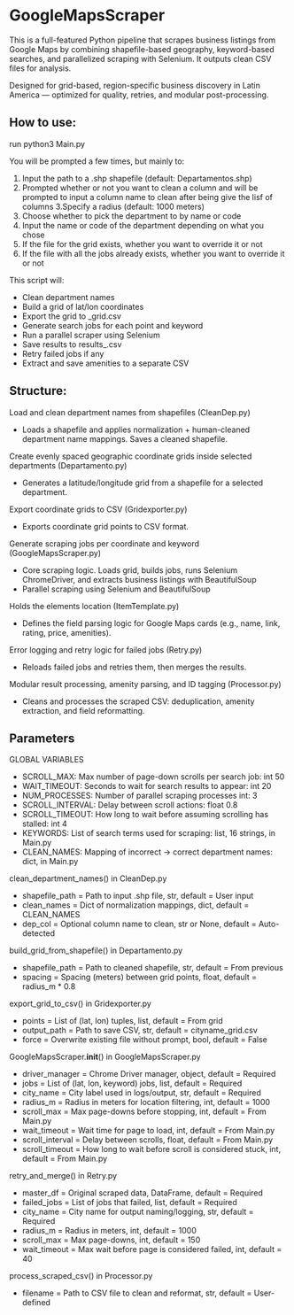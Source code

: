 # GoogleMapsScraper
This is a full-featured Python pipeline that scrapes business listings from Google Maps by combining shapefile-based geography, keyword-based searches, and parallelized scraping with Selenium. It outputs clean CSV files for analysis.

Designed for grid-based, region-specific business discovery in Latin America — optimized for quality, retries, and modular post-processing.

## How to use:
run python3 Main.py

You will be prompted a few times, but mainly to:

1. Input the path to a .shp shapefile (default: Departamentos.shp)
2. Prompted whether or not you want to clean a column and will be prompted to input a column name to clean after being give the lisf of columns
3.Specify a radius (default: 1000 meters)
4. Choose whether to pick the department to by name or code
5. Input the name or code of the department depending on what you chose
6. If the file for the grid exists, whether you want to override it or not
7. If the file with all the jobs already exists, whether you want to override it or not

This script will:
- Clean department names
- Build a grid of lat/lon coordinates
- Export the grid to <City>_grid.csv
- Generate search jobs for each point and keyword
- Run a parallel scraper using Selenium
- Save results to results_<City>.csv
- Retry failed jobs if any
- Extract and save amenities to a separate CSV





## Structure:

Load and clean department names from shapefiles (CleanDep.py)
- Loads a shapefile and applies normalization + human-cleaned department name mappings. Saves a cleaned shapefile.

Create evenly spaced geographic coordinate grids inside selected departments (Departamento.py)
- Generates a latitude/longitude grid from a shapefile for a selected department.

Export coordinate grids to CSV (Gridexporter.py)
- Exports coordinate grid points to CSV format.


Generate scraping jobs per coordinate and keyword (GoogleMapsScraper.py)
- Core scraping logic. Loads grid, builds jobs, runs Selenium ChromeDriver, and extracts business listings with BeautifulSoup
- Parallel scraping using Selenium and BeautifulSoup

Holds the elements location (ItemTemplate.py)
- Defines the field parsing logic for Google Maps cards (e.g., name, link, rating, price, amenities).

Error logging and retry logic for failed jobs (Retry.py)
- Reloads failed jobs and retries them, then merges the results.

Modular result processing, amenity parsing, and ID tagging (Processor.py)
- 	Cleans and processes the scraped CSV: deduplication, amenity extraction, and field reformatting.

## Parameters

GLOBAL VARIABLES
- SCROLL_MAX:	Max number of page-down scrolls per search job:	int	50
- WAIT_TIMEOUT:	Seconds to wait for search results to appear:	int	20
- NUM_PROCESSES:	Number of parallel scraping processes	int:	3
- SCROLL_INTERVAL:	Delay between scroll actions:	float	0.8
- SCROLL_TIMEOUT:	How long to wait before assuming scrolling has stalled:	int	4
- KEYWORDS:	List of search terms used for scraping:	list,	16 strings, in Main.py
- CLEAN_NAMES:	Mapping of incorrect → correct department names: dict, in Main.py

clean_department_names() in CleanDep.py
- shapefile_path = Path to input .shp file,	str,	default = User input
- clean_names	= Dict of normalization mappings,	dict, default =	CLEAN_NAMES
- dep_col =	Optional column name to clean,	str or None, default = Auto-detected

build_grid_from_shapefile() in Departamento.py
- shapefile_path = Path to cleaned shapefile,	str, default = From previous
- spacing =	Spacing (meters) between grid points,	float, default = radius_m * 0.8

export_grid_to_csv() in Gridexporter.py
- points = List of (lat, lon) tuples,	list, default =	From grid
- output_path =	Path to save CSV,	str, default =	cityname_grid.csv
- force	= Overwrite existing file without prompt,	bool, default =	False

GoogleMapsScraper.__init__() in GoogleMapsScraper.py
- driver_manager = Chrome Driver manager,	object, default =	Required
- jobs = List of (lat, lon, keyword) jobs,	list, default =	Required
- city_name	= City label used in logs/output,	str, default =	Required
- radius_m = Radius in meters for location filtering,	int, default = 1000
- scroll_max = Max page-downs before stopping, int,	default = From Main.py
- wait_timeout =	Wait time for page to load,	int, default =	From Main.py
- scroll_interval	= Delay between scrolls,	float,	default = From Main.py
- scroll_timeout =	How long to wait before scroll is considered stuck,	int, default =	From Main.py

retry_and_merge() in Retry.py
- master_df =	Original scraped data,	DataFrame, default = Required
- failed_jobs	= List of jobs that failed,	list, default =	Required
- city_name	= City name for output naming/logging,	str, default =	Required
- radius_m	= Radius in meters,	int, default =	1000
- scroll_max = Max page-downs,	int, default =	150
- wait_timeout = Max wait before page is considered failed,	int, default =	40

process_scraped_csv() in Processor.py
- filename =	Path to CSV file to clean and reformat,	str, default = User-defined



